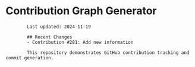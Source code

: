# Contribution Graph Generator
            
            Last updated: 2024-11-19
            
            ## Recent Changes
            - Contribution #281: Add new information
            
            This repository demonstrates GitHub contribution tracking and commit generation.
        